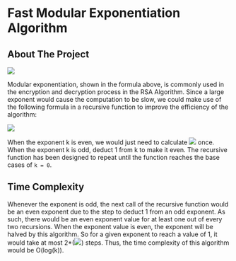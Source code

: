 # Fast Modular Exponentiation Algorithm



## About The Project


<img src="https://render.githubusercontent.com/render/math?math=r = m^k mod(n)">

Modular exponentiation, shown in the formula above, is commonly used in the encryption and decryption process in the RSA Algorithm. Since a large exponent would cause the computation to be slow, we could make use of the following formula in a recursive function to improve the efficiency of the algorithm:

<img src="https://render.githubusercontent.com/render/math?math=m^k = m^\frac{k}{2}*m^\frac{k}{2}">

When the exponent k is even, we would just need to calculate <img src="https://render.githubusercontent.com/render/math?math=m^\frac{k}{2}"> once. When the exponent k is odd, deduct 1 from k to make it even. The recursive function has been designed to repeat until the function reaches the base cases of `k = 0`.



## Time Complexity

Whenever the exponent is odd, the next call of the recursive function would be an even exponent due to the step to deduct 1 from an odd exponent. As such, there would be an even exponent value for at least one out of every two recursions. When the exponent value is even, the exponent will be halved by this algorithm. So for a given exponent to reach a value of 1, it would take at most 2*(<img src="https://render.githubusercontent.com/render/math?math=log_2 k">) steps. Thus, the time complexity of this algorithm would be O(log(k)).



